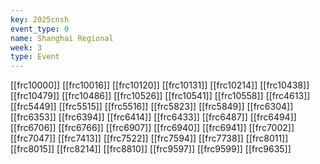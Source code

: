 ```yaml
---
key: 2025cnsh
event_type: 0
name: Shanghai Regional
week: 3
type: Event
---
```

[[frc10000]]
[[frc10016]]
[[frc10120]]
[[frc10131]]
[[frc10214]]
[[frc10438]]
[[frc10479]]
[[frc10486]]
[[frc10526]]
[[frc10541]]
[[frc10558]]
[[frc4613]]
[[frc5449]]
[[frc5515]]
[[frc5516]]
[[frc5823]]
[[frc5849]]
[[frc6304]]
[[frc6353]]
[[frc6394]]
[[frc6414]]
[[frc6433]]
[[frc6487]]
[[frc6494]]
[[frc6706]]
[[frc6766]]
[[frc6907]]
[[frc6940]]
[[frc6941]]
[[frc7002]]
[[frc7047]]
[[frc7413]]
[[frc7522]]
[[frc7594]]
[[frc7738]]
[[frc8011]]
[[frc8015]]
[[frc8214]]
[[frc8810]]
[[frc9597]]
[[frc9599]]
[[frc9635]]
